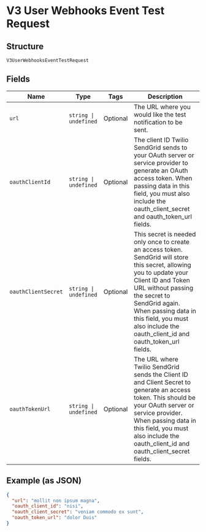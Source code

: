 
# V3 User Webhooks Event Test Request

## Structure

`V3UserWebhooksEventTestRequest`

## Fields

| Name | Type | Tags | Description |
|  --- | --- | --- | --- |
| `url` | `string \| undefined` | Optional | The URL where you would like the test notification to be sent. |
| `oauthClientId` | `string \| undefined` | Optional | The client ID Twilio SendGrid sends to your OAuth server or service provider to generate an OAuth access token. When passing data in this field, you must also include the oauth_client_secret and oauth_token_url fields. |
| `oauthClientSecret` | `string \| undefined` | Optional | This secret is needed only once to create an access token. SendGrid will store this secret, allowing you to update your Client ID and Token URL without passing the secret to SendGrid again.  When passing data in this field, you must also include the oauth_client_id and oauth_token_url fields. |
| `oauthTokenUrl` | `string \| undefined` | Optional | The URL where Twilio SendGrid sends the Client ID and Client Secret to generate an access token. This should be your OAuth server or service provider.  When passing data in this field, you must also include the oauth_client_id and oauth_client_secret fields. |

## Example (as JSON)

```json
{
  "url": "mollit non ipsum magna",
  "oauth_client_id": "nisi",
  "oauth_client_secret": "veniam commodo ex sunt",
  "oauth_token_url": "dolor Duis"
}
```

